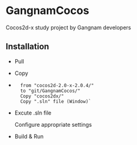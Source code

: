 GangnamCocos
============

Cocos2d-x study project by Gangnam developers

## Installation

* Pull

* Copy
* 
        from "cocos2d-2.0-x-2.0.4/"    
        to "git/GangnamCocos/"
        Copy "cocos2dx/"
        Copy ".sln" file (Window)`

* Excute .sln file

    Configure appropriate settings

* Build & Run
